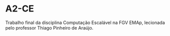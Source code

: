 # A2-CE
Trabalho final da disciplina Computação Escalável na FGV EMAp, lecionada pelo professor Thiago Pinheiro de Araújo.
